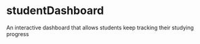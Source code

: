 # studentDashboard
An interactive dashboard that allows students keep tracking their studying progress
